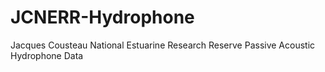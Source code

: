 # JCNERR-Hydrophone
Jacques Cousteau National Estuarine Research Reserve Passive Acoustic Hydrophone Data 
